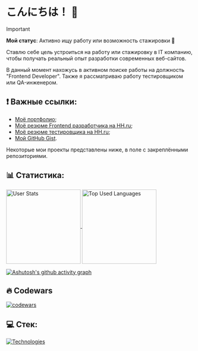 # こんにちは！ 👋

> [!IMPORTANT]
> __Мой статус__: Активно ищу работу или возможность стажировки 👀

Ставлю себе цель устроиться на работу или стажировку в IT компанию, чтобы получать реальный опыт разработки современных веб-сайтов.

В данный момент нахожусь в активном поиске работы на должность "Frontend Developer". Также я рассматриваю работу тестировщиком или QA-инженером.

## ❗ Важные ссылки:
- [Моё портфолио](https://nico-kun123.github.io/Portfolio/);
- [Моё резюме Frontend разработчика на HH.ru](https://krasnoyarsk.hh.ru/resume/62dedceaff0c831a7f0039ed1f3379466d4f53);
- [Моё резюме тестировщика на HH.ru](https://hh.ru/resume/b1d0d068ff0cb9b6c90039ed1f336153683471);
- [Мой GitHub Gist](https://gist.github.com/Nico-kun123).

Некоторые мои проекты представлены ниже, в поле с закреплёнными репозиториями.

## 📊 Статистика:

<a href="https://github.com/anuraghazra/github-readme-stats">
  <img alt="User Stats" height=200 align="center" src="https://github-readme-stats.vercel.app/api?username=Nico-kun123&show_icons=true&locale=en&langs_count=8)" />
</a>
<a href="https://github.com/anuraghazra/convoychat">
  <img alt="Top Used Languages" height=200 align="center" src="https://github-readme-stats.vercel.app/api/top-langs?username=Nico-kun123&layout=compact&langs_count=8&card_width=320" />
</a>

[![Ashutosh's github activity graph](https://github-readme-activity-graph.vercel.app/graph?username=Nico-kun123&theme=github-compact)](https://github.com/ashutosh00710/github-readme-activity-graph)

## 🔥 Codewars

[![codewars](https://www.codewars.com/users/Nico-kun123/badges/large)](https://www.codewars.com/users/Nico-kun123)

## 💻 Стек:

<a href="https://skillicons.dev">
  <img alt="Technologies" src="https://skillicons.dev/icons?i=html,css,js,ts,git,scss,vue,vite,postgres" />
</a>

<!--
**Nico-kun123/Nico-kun123** is a ✨ _special_ ✨ repository because its `README.md` (this file) appears on your GitHub profile.

Here are some ideas to get you started:

- 🔭 I’m currently working on ...
- 🌱 I’m currently learning ...
- 👯 I’m looking to collaborate on ...
- 🤔 I’m looking for help with ...
- 💬 Ask me about ...
- 📫 How to reach me: ...
- 😄 Pronouns: ...
- ⚡ Fun fact: ...
-->
